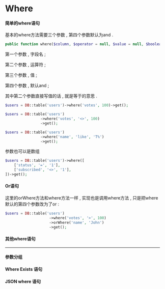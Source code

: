 # Where

#### 简单的where语句

基本的where方法需要三个参数 , 第四个参数默认为and .

```php
public function where($column, $operator = null, $value = null, $boolean = 'and')
```

第一个参数 , 字段名 ;

第二个参数 , 运算符 ;

第三个参数 , 值 ;

第四个参数 , 默认and ;

其中第二个参数直接写值的话 , 就是等于的意思 .

```php
$users = DB::table('users')->where('votes', 100)->get();

$users = DB::table('users')
                ->where('votes', '<>', 100)
                ->get();

$users = DB::table('users')
                ->where('name', 'like', 'T%')
                ->get();
```

参数也可以是数组

```php
$users = DB::table('users')->where([
    ['status', '=', '1'],
    ['subscribed', '<>', '1'],
])->get();
```

#### Or语句

这里的orWhere方法和where方法一样 , 实现也是调用where方法 , 只是把where默认的第四个参数改为了or :

```php
$users = DB::table('users')
                    ->where('votes', '>', 100)
                    ->orWhere('name', 'John')
                    ->get();
```

#### 其他where语句

---

#### 参数分组

#### Where Exists 语句

#### JSON where 语句



